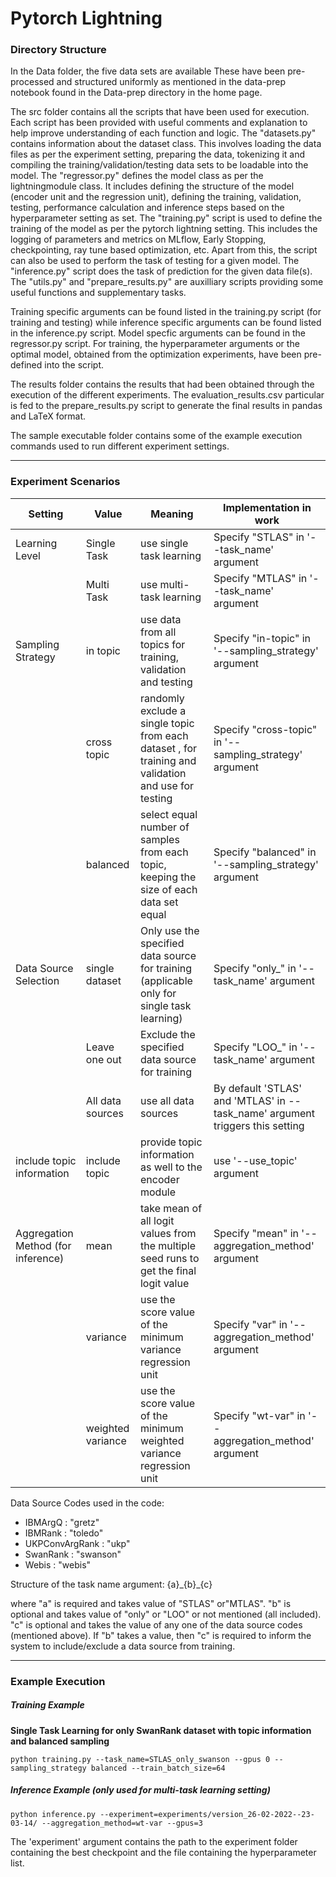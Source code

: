 <h1> Pytorch Lightning </h1>

<h3> Directory Structure </h3>

In the Data folder, the five data sets are available These have been pre-processed and structured uniformly as mentioned in the data-prep notebook found in the Data-prep directory in the home page. 

The src folder contains all the scripts that have been used for execution. Each script has been provided with useful comments and explanation to help improve understanding of each function and logic. The "datasets.py" contains information about the dataset class. This involves loading the data files as per the experiment setting, preparing the data, tokenizing it and compiling the training/validation/testing data sets to be loadable into the model. The "regressor.py" defines the model class as per the lightningmodule class. It includes defining the structure of the model (encoder unit and the regression unit), defining the training, validation, testing, performance calculation and inference steps based on the hyperparameter setting as set. The "training.py" script is used to define the training of the model as per the pytorch lightning setting. This includes the logging of parameters and metrics on MLflow, Early Stopping, checkpointing, ray tune based optimization, etc. Apart from this, the script can also be used to perform the task of testing for a given model. The "inference.py" script does the task of prediction for the given data file(s). The "utils.py" and "prepare_results.py" are auxilliary scripts providing some useful functions and supplementary tasks.

 Training specific arguments can be found listed in the training.py script (for training and testing) while inference specific arguments can be found listed in the inference.py script. Model specfic arguments can be found in the regressor.py script. For training, the hyperparameter arguments or the optimal model, obtained from the optimization experiments, have been pre-defined into the script.

 The results folder contains the results that had been obtained through the execution of the different experiments. The evaluation_results.csv  particular is fed to the prepare_results.py script to generate the final results in pandas and LaTeX format. 

 The sample executable folder contains some of the example execution commands used to run different experiment settings. 

---
<h3> Experiment Scenarios </h3>

| Setting | Value | Meaning | Implementation in work | 
|-------|-------- | ------- | ------- |
| Learning Level | Single Task | use single task learning | Specify "STLAS" in '--task_name' argument |
|| Multi Task | use multi-task learning | Specify "MTLAS" in '--task_name' argument |
| Sampling Strategy | in topic | use data from all topics for training, validation and testing | Specify "in-topic" in '--sampling_strategy' argument |
|| cross topic | randomly exclude a single topic from each dataset , for training and validation and use for testing | Specify "cross-topic" in '--sampling_strategy' argument |
|| balanced | select equal number of samples from each topic, keeping the size of each data set equal | Specify "balanced" in '--sampling_strategy' argument |
| Data Source Selection | single dataset | Only use the specified data source for training (applicable only for single task learning) | Specify "only_" in '--task_name' argument |
|| Leave one out | Exclude the specified data source for training | Specify "LOO_" in '--task_name' argument |
|| All data sources | use all data sources | By default 'STLAS' and 'MTLAS' in --task_name' argument triggers this setting |
| include topic information | include topic | provide topic information as well to the encoder module | use '--use_topic' argument |
|Aggregation Method (for inference)| mean| take mean of all logit values from the multiple seed runs to get the final logit value | Specify "mean" in '--aggregation_method' argument |
|| variance | use the score value of the minimum variance regression unit | Specify "var" in '--aggregation_method' argument |
|| weighted variance | use the score value of the minimum weighted variance regression unit | Specify "wt-var" in '--aggregation_method' argument |

Data Source Codes used in the code:

- IBMArgQ : "gretz"
- IBMRank : "toledo"
- UKPConvArgRank : "ukp"
- SwanRank : "swanson"
- Webis : "webis"

Structure of the task name argument:
{a}\_{b}\_{c}

where "a" is required and takes value of "STLAS" or"MTLAS". "b" is optional and takes value of "only" or "LOO" or not mentioned (all included). "c" is optional and takes the value of any one of the data source codes (mentioned above). If "b" takes a value, then "c" is required to inform the system to include/exclude a data source from training.

---
<h3> Example Execution </h3>

<h5> Training Example</h5>

<b> Single Task Learning for only SwanRank dataset with topic information and balanced sampling </b>

`python training.py --task_name=STLAS_only_swanson --gpus 0 --sampling_strategy balanced --train_batch_size=64`

<h5> Inference Example (only used for multi-task learning setting)</h5>

`python inference.py --experiment=experiments/version_26-02-2022--23-03-14/ --aggregation_method=wt-var --gpus=3`

The 'experiment' argument contains the path to the experiment folder containing the best checkpoint and the file containing the hyperparameter list.
